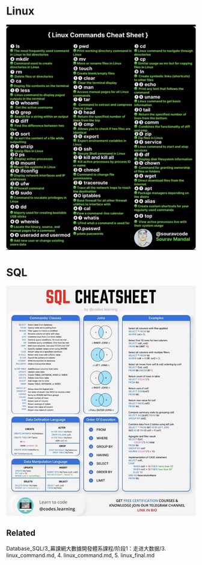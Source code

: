 
# Linux     

![](top50_linux.png)     

# SQL       
![](SQL_summary.jpg)   

## Related     
Database_SQL/3_幕課網大數據開發體系課程/阶段1：走进大数据/3. linux_command.md, 4. linux_command.md, 5. linux_final.md           


    
